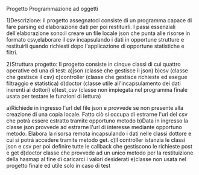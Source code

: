 Progetto Programmazione ad oggetti

1)Descrizione: il progetto assegnatoci consiste di un programma capace di fare parsing ed elaborazione dati per poi restituirli. 
I passi essenziali dell'elaborazione sono:il creare un file locale json che punta alle risorse in formato csv,elaborare il csv incapsulando i dati in opportune strutture e restituirli quando richiesti dopo l'applicazione di opportune statistiche e filtri.

2)Struttura progetto:
Il progetto consiste in cinque classi di cui quattro operative ed una di test:
a)json (classe che gestisce il json)
b)csv (classe che gestisce il csv)
c)controller (classe che gestisce richieste ed esegue filtraggio e statistica)
d)doctor (classe utile all'incapsulamento dei dati inerenti ai dottori)
e)test_csv (classe non impiegata nel programma finale usata per testare le funzioni di lettura)

a)Richiede in ingresso l'url del file json e provvede se non presente alla creazione di una copia locale. Fatto ciò si occupa di estrarne l'url del csv che potrà essere estratto tramite opportuno metodo
b)Data in ingresso la classe json provvede ad estrarne l'url di interesse mediante opportuno metodo. Elabora la risorsa remota incapsulando i dati nelle classi dottore e cui si potrà accedere tramite metodo get.
c)Il controller istanzia le classi json e csv per poi definire tutte le callback che gestiscono le richieste post e get
d)doctor classe che provvede ad un unico metodo per la restituizione della hasmap al fine di caricarci i valori desiderati
e)classe non usata nel progetto finale ed utile solo in caso di test


